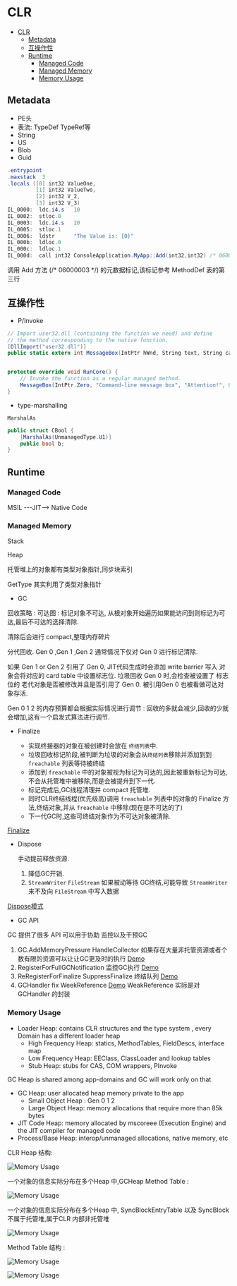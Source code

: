 # CLR

* [CLR](#clr)
  * [Metadata](#metadata)
  * [互操作性](#%E4%BA%92%E6%93%8D%E4%BD%9C%E6%80%A7)
  * [Runtime](#runtime)
    * [Managed Code](#managed-code)
    * [Managed Memory](#managed-memory)
    * [Memory Usage](#memory-usage)

## Metadata  

* PE头
* 表流: TypeDef TypeRef等
* String
* US
* Blob
* Guid

```cs
.entrypoint  
.maxstack  3  
.locals ([0] int32 ValueOne,  
         [1] int32 ValueTwo,  
         [2] int32 V_2,  
         [3] int32 V_3)  
IL_0000:  ldc.i4.s   10  
IL_0002:  stloc.0  
IL_0003:  ldc.i4.s   20  
IL_0005:  stloc.1  
IL_0006:  ldstr      "The Value is: {0}"  
IL_000b:  ldloc.0  
IL_000c:  ldloc.1  
IL_000d:  call int32 ConsoleApplication.MyApp::Add(int32,int32) /* 06000003 */  
```

调用 Add 方法 (/* 06000003 */) 的元数据标记,该标记参考 MethodDef 表的第三行

## 互操作性

* P/Invoke

```cs
// Import user32.dll (containing the function we need) and define
// the method corresponding to the native function.
[DllImport("user32.dll")]
public static extern int MessageBox(IntPtr hWnd, String text, String caption, int options);


protected override void RunCore() {
    // Invoke the function as a regular managed method.
    MessageBox(IntPtr.Zero, "Command-line message box", "Attention!", 0);
}
```

* type-marshalling

`MarshalAs`

```cs
public struct CBool {
    [MarshalAs(UnmanagedType.U1)]
    public bool b;
}
```

## Runtime

### Managed Code

MSIL ---JIT--> Native Code

### Managed Memory

Stack

Heap

托管堆上的对象都有类型对象指针,同步块索引

GetType 其实利用了类型对象指针

* GC

回收策略 : 可达图 : 标记对象不可达, 从根对象开始遍历如果能访问到则标记为可达,最后不可达的选择清除.

清除后会进行 compact,整理内存碎片

分代回收. Gen 0 ,Gen 1 ,Gen 2 通常情况下仅对 Gen 0 进行标记清除.

如果 Gen 1 or Gen 2 引用了 Gen 0, JIT代码生成时会添加 write barrier 写入 对象会将对应的 card table 中设置标志位. 垃圾回收 Gen 0 时,会检查被设置了 标志位的 老代对象是否被修改并且是否引用了 Gen 0. 被引用Gen 0 也被看做可达对象存活.

Gen 0 1 2 的内存预算都会根据实际情况进行调节 : 回收的多就会减少,回收的少就会增加,这有一个启发式算法进行调节.

* Finalize

  * 实现终接器的对象在被创建时会放在 `终结列表`中.
  * 垃圾回收标记阶段,被判断为垃圾的对象会从`终结列表`移除并添加到到 `freachable` 列表等待被终结
  * 添加到 `freachable` 中的对象被视为标记为可达的,因此被重新标记为可达,不会从托管堆中被移除,而是会被提升到下一代.
  * 标记完成后,GC线程清理并 compact 托管堆.
  * 同时CLR终结线程(优先级高)调用 `freachable` 列表中的对象的 Finalize 方法,终结对象,并从 `freachable` 中移除(现在是不可达的了)
  * 下一代GC时,这些可终结对象作为不可达对象被清除.

[Finalize](../src/CLR/GCRunner.cs)

* Dispose
  
  手动提前释放资源.
  
  1. 降低GC开销.
  2. `StreamWriter` `FileStream` 如果被动等待 GC终结,可能导致 `StreamWriter` 来不及向 `FileStream` 中写入数据

[Dispose模式](../src/CLR/DisposeRunner.cs)

* GC API

GC 提供了很多 API 可以用于协助 监控以及干预GC

1. GC.AddMemoryPressure HandleCollector 如果存在大量非托管资源或者个数有限的资源可以让让GC更及时的执行 [Demo](../src/CLR/HandleCollectorRunner.cs)
2. RegisterForFullGCNotification 监控GC执行 [Demo](../src/CLR/GCNotificationRunner.cs)
3. ReRegisterForFinalize SuppressFinalize 终结队列 [Demo](../src/CLR/GCNotification.cs)
4. GCHandler fix WeekReference [Demo](../src/CLR/GCHandlerRunner.cs) WeakReference 实际是对 GCHandler 的封装

### Memory Usage

* Loader Heap: contains CLR structures and the type system , every Domain has a different loader heap
  * High Frequency Heap: statics, MethodTables, FieldDescs, interface map
  * Low Frequency Heap: EEClass, ClassLoader and lookup tables
  * Stub Heap: stubs for CAS, COM wrappers, PInvoke

GC Heap is shared among app-domains and GC will work only on that

* GC Heap: user allocated heap memory private to the app
  * Small Object Heap : Gen 0 1 2
  * Large Object Heap: memory allocations that require more than 85k bytes
* JIT Code Heap: memory allocated by mscoreee (Execution Engine) and the JIT compiler for managed code
* Process/Base Heap: interop/unmanaged allocations, native memory, etc

CLR Heap 结构:

![Memory Usage](../img/domain.gif)

一个对象的信息实际分布在多个Heap 中,GCHeap Method Table :

![Memory Usage](../img/eestack.gif)

一个对象的信息实际分布在多个Heap 中, SyncBlockEntryTable 以及 SyncBlock 不属于托管堆,属于CLR 内部非托管堆

![Memory Usage](../img/eeheap.gif)

Method Table 结构 :

![Memory Usage](../img/methodtable.gif)

![Memory Usage](../img/methoddesc.gif)